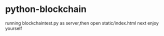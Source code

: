 # python-blockchain
running blockchaintest.py as server,then open static/index.html
next enjoy yourself
